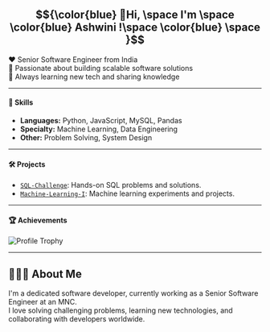  
## $${\color{blue} 👋Hi, \space I'm  \space \color{blue} Ashwini !\space \color{blue} \space  }$$ 
❤️ Senior Software Engineer from India  
💼 Passionate about building scalable software solutions  
🌱 Always learning new tech and sharing knowledge 

----

#### 🚀 Skills

- **Languages:** Python, JavaScript, MySQL, Pandas
- **Specialty:** Machine Learning, Data Engineering
- **Other:** Problem Solving, System Design

---

#### 🛠️ Projects

- [`SQL-Challenge`](https://github.com/Ashu23Queen/SQL-Challenge): Hands-on SQL problems and solutions.
- [`Machine-Learning-I`](https://github.com/Ashu23Queen/Machine-Learning-I): Machine learning experiments and projects.

---

#### 🏆 Achievements

![Profile Trophy](https://github-profile-trophy.vercel.app/?username=ashu23queen&theme=juicyfresh)
  
    
---

## 🙋🏻‍♀️ About Me

I'm a dedicated software developer, currently working as a Senior Software Engineer at an MNC.  
I love solving challenging problems, learning new technologies, and collaborating with developers worldwide.

 
 
 
